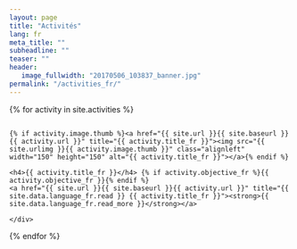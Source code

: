 ```yaml
---
layout: page
title: "Activités"
lang: fr
meta_title: ""
subheadline: ""
teaser: ""
header:
   image_fullwidth: "20170506_103837_banner.jpg"
permalink: "/activities_fr/"
---
```

{% for activity in site.activities %}
  <div class="row">
    <div class="small-12 columns b60">

    {% if activity.image.thumb %}<a href="{{ site.url }}{{ site.baseurl }}{{ activity.url }}" title="{{ activity.title_fr }}"><img src="{{ site.urlimg }}{{ activity.image.thumb }}" class="alignleft" width="150" height="150" alt="{{ activity.title_fr }}"></a>{% endif %}

    <h4>{{ activity.title_fr }}</h4> {% if activity.objective_fr %}{{ activity.objective_fr }}{% endif %}
    <a href="{{ site.url }}{{ site.baseurl }}{{ activity.url }}" title="{{ site.data.language_fr.read }} {{ activity.title_fr }}"><strong>{{ site.data.language_fr.read_more }}</strong></a>

    </div>
  </div>
{% endfor %}
